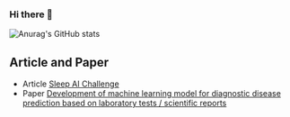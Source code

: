 ### Hi there 👋

  ![Anurag's GitHub stats](https://github-readme-stats.vercel.app/api?username=DShomin&show_icons=true&theme=dracula)

<!--
**DShomin/DShomin** is a ✨ _special_ ✨ repository because its `README.md` (this file) appears on your GitHub profile.

Here are some ideas to get you started:

- 🔭 I’m currently working on ...
- 🌱 I’m currently learning ...
- 👯 I’m looking to collaborate on ...
- 🤔 I’m looking for help with ...
- 💬 Ask me about ...
- 📫 How to reach me: ...
- 😄 Pronouns: ...
- ⚡ Fun fact: ...
-->

## Article and Paper
- Article
  [Sleep AI Challenge](http://www.aitimes.kr/news/articleView.html?idxno=20318)
- Paper
  [Development of machine learning model for diagnostic disease prediction based on laboratory tests / scientific reports](https://www.nature.com/articles/s41598-021-87171-5)
